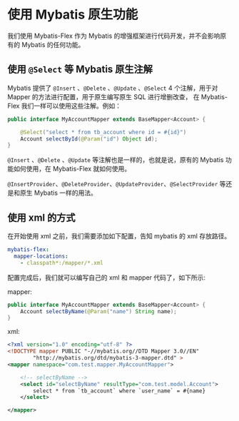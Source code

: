 # 使用 Mybatis 原生功能

我们使用 Mybatis-Flex 作为 Mybatis 的增强框架进行代码开发，并不会影响原有的 Mybatis 的任何功能。 

## 使用 `@Select` 等 Mybatis 原生注解

Mybatis 提供了 `@Insert` 、`@Delete` 、`@Update` 、`@Select` 4 个注解，用于对 Mapper 的方法进行配置，用于原生编写原生 SQL 进行增删改查，
在 Mybatis-Flex 我们一样可以使用这些注解。例如：

```java
public interface MyAccountMapper extends BaseMapper<Account> {

    @Select("select * from tb_account where id = #{id}")
    Account selectById(@Param("id") Object id);
}
```

`@Insert` 、`@Delete` 、`@Update` 等注解也是一样的，也就是说，原有的 Mybatis 功能如何使用，在 Mybatis-Flex 就如何使用。

`@InsertProvider`、`@DeleteProvider`、`@UpdateProvider`、`@SelectProvider` 等还是和原生 Mybatis 一样的用法。


## 使用 xml 的方式

在开始使用 xml 之前，我们需要添加如下配置，告知 mybatis 的 xml 存放路径。

```yaml
mybatis-flex:
  mapper-locations:
    - classpath*:/mapper/*.xml
```

配置完成后，我们就可以编写自己的 xml 和 mapper 代码了，如下所示:

mapper:

```java
public interface MyAccountMapper extends BaseMapper<Account> {
    Account selectByName(@Param("name") String name);
}
```

xml:
```xml
<?xml version="1.0" encoding="utf-8" ?>
<!DOCTYPE mapper PUBLIC "-//mybatis.org//DTD Mapper 3.0//EN" 
        "http://mybatis.org/dtd/mybatis-3-mapper.dtd" >
<mapper namespace="com.test.mapper.MyAccountMapper">

    <!-- selectByName -->
    <select id="selectByName" resultType="com.test.model.Account">
        select * from `tb_account` where `user_name` = #{name}
    </select>

</mapper>
```